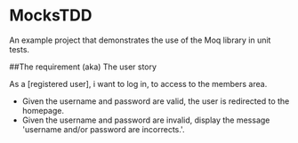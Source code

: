 # MocksTDD
An example project that demonstrates the use of the Moq library in unit tests.

##The requirement (aka) The user story

As a [registered user], i want to log in, to access to the members area.

- Given the username and password are valid, the user is redirected to the homepage.
- Given the username and password are invalid, display the message 'username and/or password are incorrects.'.
